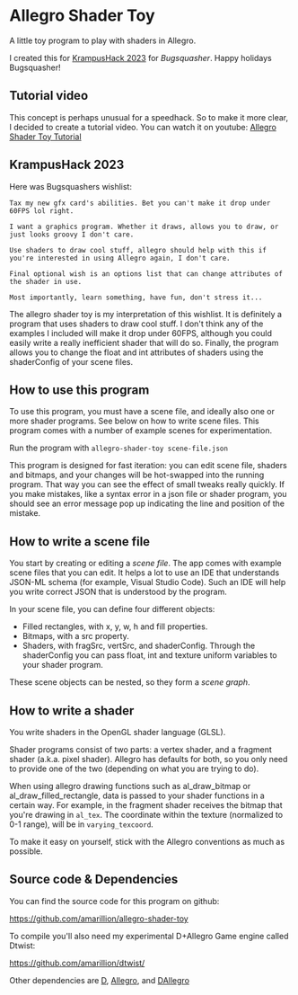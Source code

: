 # Allegro Shader Toy

A little toy program to play with shaders in Allegro.

I created this for [KrampusHack 2023](https://tins.amarillion.org/krampu23/) for _Bugsquasher_. Happy holidays Bugsquasher!

## Tutorial video

This concept is perhaps unusual for a speedhack. So to make it more clear, I decided to create a tutorial video.
You can watch it on youtube: [Allegro Shader Toy Tutorial](https://www.youtube.com/watch?v=uOgsUEA0tM0)

## KrampusHack 2023

Here was Bugsquashers wishlist:

	Tax my new gfx card's abilities. Bet you can't make it drop under 60FPS lol right.

	I want a graphics program. Whether it draws, allows you to draw, or just looks groovy I don't care.

	Use shaders to draw cool stuff, allegro should help with this if you're interested in using Allegro again, I don't care.

	Final optional wish is an options list that can change attributes of the shader in use.

	Most importantly, learn something, have fun, don't stress it...

The allegro shader toy is my interpretation of this wishlist. It is definitely a program that uses shaders to draw cool stuff. 
I don't think any of the examples I included will make it drop under 60FPS, although you could easily write a really inefficient shader that will do so.
Finally, the program allows you to change the float and int attributes of shaders using the shaderConfig of your scene files.

## How to use this program

To use this program, you must have a scene file, and ideally also one or more shader programs.
See below on how to write scene files. This program comes with a number of example scenes for experimentation.

Run the program with `allegro-shader-toy scene-file.json`

This program is designed for fast iteration: you can edit scene file, shaders and bitmaps,
and your changes will be hot-swapped into the running program. That way you can see the effect of small
tweaks really quickly. If you make mistakes, like a syntax error in a json file or shader program,
you should see an error message pop up indicating the line and position of the mistake.

## How to write a scene file

You start by creating or editing a _scene file_. The app comes with example scene files that you can edit.
It helps a lot to use an IDE that understands JSON-ML schema (for example, Visual Studio Code). Such an IDE will
help you write correct JSON that is understood by the program.

In your scene file, you can define four different objects:
  * Filled rectangles, with x, y, w, h and fill properties.
  * Bitmaps, with a src property.
  * Shaders, with fragSrc, vertSrc, and shaderConfig. 
    Through the shaderConfig you can pass float, int and texture uniform variables to your shader program.

These scene objects can be nested, so they form a _scene graph_.

## How to write a shader

You write shaders in the OpenGL shader language (GLSL). 

Shader programs consist of two parts: a vertex shader, and a fragment shader (a.k.a. pixel shader).
Allegro has defaults for both, so you only need to provide one of the two (depending on what you are trying to do).

When using allegro drawing functions such as al_draw_bitmap or al_draw_filled_rectangle,
data is passed to your shader functions in a certain way. For example, in the fragment shader receives 
the bitmap that you're drawing in `al_tex`. The coordinate within the texture (normalized to 0-1 range), 
will be in `varying_texcoord`. 

To make it easy on yourself, stick with the Allegro conventions as much as possible.

## Source code & Dependencies

You can find the source code for this program on github:

https://github.com/amarillion/allegro-shader-toy

To compile you'll also need my experimental D+Allegro Game engine called Dtwist:

https://github.com/amarillion/dtwist/

Other dependencies are [D](https://dlang.org), [Allegro](https://liballeg.org), and [DAllegro](https://github.com/SiegeLord/DAllegro5)